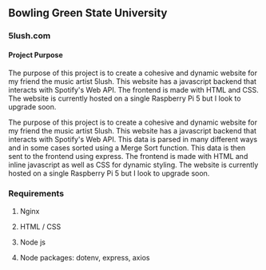 ## Bowling Green State University  
 
### 5lush.com
 
#### Project Purpose
 

The purpose of this project is to create a cohesive and dynamic website for my friend the music artist 5lush. This website has a javascript backend that interacts with Spotify's Web API. The frontend is made with HTML and CSS. The website is currently hosted on a single Raspberry Pi 5 but I look to upgrade soon. 
 

The purpose of this project is to create a cohesive and dynamic website for my friend the music artist 5lush. This website has a javascript backend that interacts with Spotify's Web API. This data is parsed in many different ways and in some cases sorted using a Merge Sort function. This data is then sent to the frontend using express. The frontend is made with HTML and inline javascript as well as CSS for dynamic styling. The website is currently hosted on a single Raspberry Pi 5 but I look to upgrade soon. 
 

 
### Requirements 
 
1. Nginx 
 
2. HTML / CSS 
 
3. Node js 
 
4. Node packages: dotenv, express, axios
